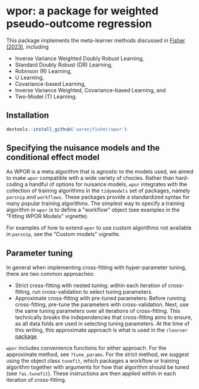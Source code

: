 # wpor: a package for weighted pseudo-outcome regression

This package implements the meta-learner methods discussed in [Fisher (2023)](https://arxiv.org/abs/2307.09700), including 

* Inverse Variance Weighted Doubly Robust Learning,
* Standard Doubly Robust (DR) Learning,
* Robinson (R) Learning,
* U Learning, 
* Covariance-based Learning,
* Inverse Variance Weighted, Covariance-based Learning, and
* Two-Model (T) Learning. 


## Installation

```r
devtools::install_github('aaronjfisher/wpor')
```

## Specifying the nuisance models and the conditional effect model

As WPOR is a meta algorithm that is agnostic to the models used, we aimed to make `wpor` compatible with a wide variety of chocies. Rather than hard-coding a handful of options for nuisance models, `wpor` integrates with the collection of training algorithms in the `tidymodels` set of packages, namely `parsnip` and `workflows`. These packages provide a standardized syntax for many popular training algorithms. The simplest way to specify a training algorithm in `wpor` is to define a  "workflow" object (see examples in the "Fitting WPOR Models" vignette).

For examples of how to extend `wpor` to use custom algorithms not available in `parsnip`, see the "Custom models" vignette.

## Parameter tuning

In general when implementing cross-fitting with hyper-parameter tuning, there are two common approaches:

* Strict cross-fitting with nested tuning: within each iteration of cross-fitting, run cross-validation to select tuning parameters.
* Approximate cross-fitting with pre-tuned parameters: Before running cross-fitting, pre-tune the parameters with cross-validation. Next, use the same tuning parameters over all iterations of cross-fitting. This technically breaks the independencies that cross-fitting aims to ensure, as all data folds are used in selecting tuning parameters. At the time of this writing, this approximate approach is what is used in the `rlearner` [package](https://github.com/xnie/rlearner/blob/6806396960e672214e2ef36e16c76bbb58ef9114/R/rboost.R#L56-L68).

`wpor` includes convenience functions for either approach. For the approximate method, see `?tune_params`. For the strict method, we suggest using the object class `tunefit`, which packages a workflow or training algorithm together with arguments for how that algorithm should be tuned (see `?as.tunefit`). These instructions are then applied within in each iteration of cross-fitting.


